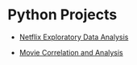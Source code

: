 # Python Projects

* [Netflix Exploratory Data Analysis](https://github.com/chinniarchana/Python-Projects/blob/main/MovieAnalysis.ipynb)

* [Movie Correlation and Analysis](https://github.com/chinniarchana/Python-Projects/blob/main/MovieAnalysis.ipynb)

